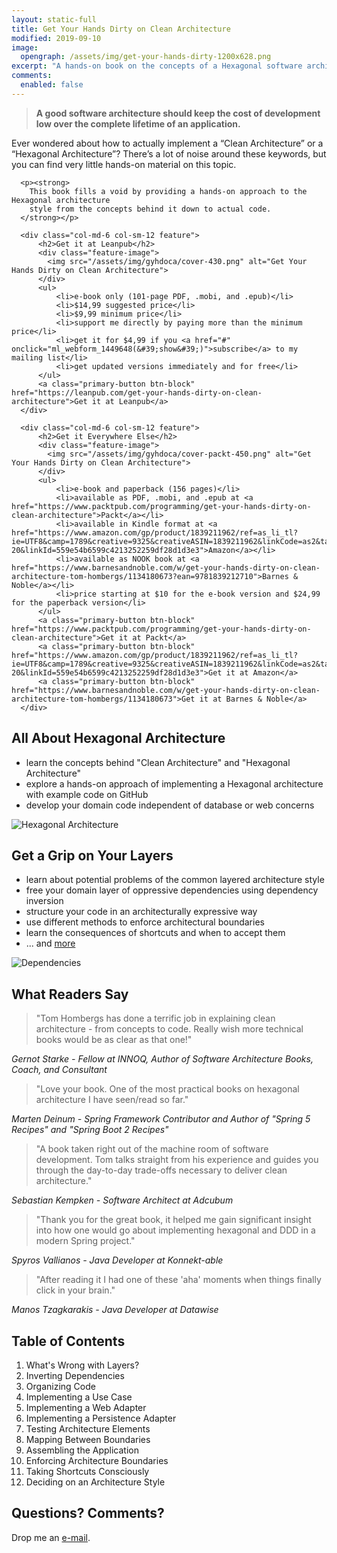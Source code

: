 ```yaml
---
layout: static-full
title: Get Your Hands Dirty on Clean Architecture 
modified: 2019-09-10
image: 
  opengraph: /assets/img/get-your-hands-dirty-1200x628.png
excerpt: "A hands-on book on the concepts of a Hexagonal software architecture and how to implement them with actual code."
comments:
  enabled: false 
---
```


<div class="row">

  <div class="col-md-6 col-sm-12 text-center">
      <blockquote class="feature-quote"><strong>
        A good software architecture should keep the cost of development low over the complete lifetime of an application.
      </strong></blockquote>     
  </div>

  <div class="col-md-6 col-sm-12">
      <p>
        Ever wondered about how to actually implement a “Clean Architecture” or a “Hexagonal Architecture”?
        There’s a lot of noise around these keywords, but you can find very little hands-on material
        on this topic.
      </p>
              
      <p><strong>
        This book fills a void by providing a hands-on approach to the Hexagonal architecture
        style from the concepts behind it down to actual code.
      </strong></p>
  </div>

</div>

<div class="row">

      <div class="col-md-6 col-sm-12 feature">
          <h2>Get it at Leanpub</h2>
          <div class="feature-image">
            <img src="/assets/img/gyhdoca/cover-430.png" alt="Get Your Hands Dirty on Clean Architecture">
          </div>
          <ul>
              <li>e-book only (101-page PDF, .mobi, and .epub)</li>
              <li>$14,99 suggested price</li> 
              <li>$9,99 minimum price</li>
              <li>support me directly by paying more than the minimum price</li>
              <li>get it for $4,99 if you <a href="#" onclick="ml_webform_1449648(&#39;show&#39;)">subscribe</a> to my mailing list</li>
              <li>get updated versions immediately and for free</li> 
          </ul> 
          <a class="primary-button btn-block" href="https://leanpub.com/get-your-hands-dirty-on-clean-architecture">Get it at Leanpub</a> 
      </div>

      <div class="col-md-6 col-sm-12 feature">
          <h2>Get it Everywhere Else</h2>
          <div class="feature-image">
            <img src="/assets/img/gyhdoca/cover-packt-450.png" alt="Get Your Hands Dirty on Clean Architecture">
          </div>
          <ul>
              <li>e-book and paperback (156 pages)</li>
              <li>available as PDF, .mobi, and .epub at <a href="https://www.packtpub.com/programming/get-your-hands-dirty-on-clean-architecture">Packt</a></li>
              <li>available in Kindle format at <a href="https://www.amazon.com/gp/product/1839211962/ref=as_li_tl?ie=UTF8&camp=1789&creative=9325&creativeASIN=1839211962&linkCode=as2&tag=reflectorin0c-20&linkId=559e54b6599c4213252259df28d1d3e3">Amazon</a></li>
              <li>available as NOOK book at <a href="https://www.barnesandnoble.com/w/get-your-hands-dirty-on-clean-architecture-tom-hombergs/1134180673?ean=9781839212710">Barnes & Noble</a></li>
              <li>price starting at $10 for the e-book version and $24,99 for the paperback version</li>
          </ul> 
          <a class="primary-button btn-block" href="https://www.packtpub.com/programming/get-your-hands-dirty-on-clean-architecture">Get it at Packt</a>  
          <a class="primary-button btn-block" href="https://www.amazon.com/gp/product/1839211962/ref=as_li_tl?ie=UTF8&camp=1789&creative=9325&creativeASIN=1839211962&linkCode=as2&tag=reflectorin0c-20&linkId=559e54b6599c4213252259df28d1d3e3">Get it at Amazon</a>
          <a class="primary-button btn-block" href="https://www.barnesandnoble.com/w/get-your-hands-dirty-on-clean-architecture-tom-hombergs/1134180673">Get it at Barnes & Noble</a>  
      </div>

</div>

<div class="row">

  <h2>All About Hexagonal Architecture</h2>

  <div class="col-md-6 col-sm-12 feature">
    <ul class="feature-list">
        <li>learn the concepts behind "Clean Architecture" and "Hexagonal Architecture"</li>
        <li>explore a hands-on approach of implementing a Hexagonal architecture with example code on GitHub</li>
        <li>develop your domain code independent of database or web concerns</li>
    </ul> 
  </div>

  <div class="col-md-6 col-sm-12 feature">
      <img src="/assets/img/gyhdoca/hexagonal-architecture.png" alt="Hexagonal Architecture">
  </div>

</div>

<div class="row">

  <h2>Get a Grip on Your Layers</h2>

  <div class="col-md-6 col-sm-12 feature">
    <ul class="feature-list">
        <li>learn about potential problems of the common layered architecture style</li>
        <li>free your domain layer of oppressive dependencies using dependency inversion</li>
        <li>structure your code in an architecturally expressive way</li>
        <li>use different methods to enforce architectural boundaries</li>
        <li>learn the consequences of shortcuts and when to accept them</li>
        <li>... and <a href="#table-of-contents">more</a></li>
    </ul> 
  </div>

  <div class="col-md-6 col-sm-12 feature">
      <img src="/assets/img/gyhdoca/dependencies.png" alt="Dependencies">
  </div>

</div>

<div class="row">

  <h2>What Readers Say</h2>
  <div class="testimonial">
      <blockquote class="feature-quote">"Tom Hombergs has done a terrific job in explaining clean architecture - from concepts to code. Really wish more technical books would be as clear as that one!"</blockquote>
      <em>Gernot Starke - Fellow at INNOQ, Author of Software Architecture Books, Coach, and Consultant</em>
  </div>
  <div class="testimonial">
      <blockquote class="feature-quote">"Love your book. One of the most practical books on hexagonal architecture I have seen/read so far."</blockquote>
      <em>Marten Deinum - Spring Framework Contributor and Author of "Spring 5 Recipes" and "Spring Boot 2 Recipes"</em>
  </div>
  <div class="testimonial">
      <blockquote class="feature-quote">"A book taken right out of the machine room of software development. Tom talks straight from his experience and guides you through the day-to-day trade-offs necessary to deliver clean architecture."</blockquote>
      <em>Sebastian Kempken - Software Architect at Adcubum</em>
  </div>
  <div class="testimonial">
      <blockquote class="feature-quote">"Thank you for the great book, it helped me gain significant insight into how one would go about implementing hexagonal and DDD in a modern Spring project."</blockquote>
      <em>Spyros Vallianos - Java Developer at Konnekt-able</em>
  </div>
  <div class="testimonial">
      <blockquote class="feature-quote">"After reading it I had one of these 'aha' moments when things finally click in your brain."</blockquote>
      <em>Manos Tzagkarakis - Java Developer at Datawise</em>
  </div>        

</div>

<div class="row">

  <h2 id="table-of-contents">Table of Contents</h2>
  
  <ol class="feature-list">
      <li>What's Wrong with Layers?</li>
      <li>Inverting Dependencies</li>
      <li>Organizing Code</li>
      <li>Implementing a Use Case</li>
      <li>Implementing a Web Adapter</li>
      <li>Implementing a Persistence Adapter</li>
      <li>Testing Architecture Elements</li>
      <li>Mapping Between Boundaries</li>
      <li>Assembling the Application</li>
      <li>Enforcing Architecture Boundaries</li>
      <li>Taking Shortcuts Consciously</li>
      <li>Deciding on an Architecture Style</li>
  </ol> 

</div>

<div class="row">

  <h2>Questions? Comments?</h2>
  
  Drop me an <a href="mailto:tom@reflectoring.io">e-mail</a>. 

</div>


